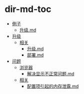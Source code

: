 # dir-md-toc


<!--ts-->
  - [例子](./doc_example/例子)
    - [升级.md](./doc_example/例子/升级.md)
  - [升级](./doc_example/升级)
    - [相关](./doc_example/升级/相关)
      - [升级.md](./doc_example/升级/相关/升级.md)
      - [部署.md](./doc_example/升级/相关/部署.md)
  - [问题](./doc_example/问题)
    - [浏览器](./doc_example/问题/浏览器)
      - [解决显示不正常问题.md](./doc_example/问题/浏览器/解决显示不正常问题.md)
    - [相关](./doc_example/问题/相关)
      - [配置项引起的内存泄露.md](./doc_example/问题/相关/配置项引起的内存泄露.md)
<!--ed--> 
